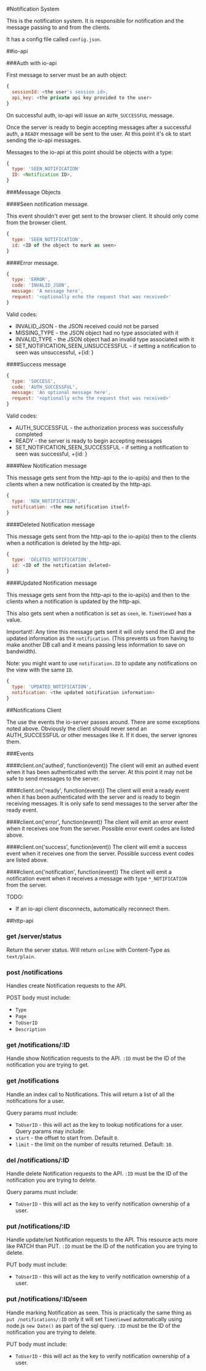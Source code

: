 #Notification System

This is the notification system. It is responsible for notification and the message passing to and from the clients. 

It has a config file called `config.json`.

##io-api

###Auth with io-api

First message to server must be an auth object:
``` javascript
{
  sessionId: <the user's session id>,
  api_key: <the private api key provided to the user>
}
```
On successful auth, io-api will issue an `AUTH_SUCCESSFUL` message.

Once the server is ready to begin accepting messages after a successful auth, a `READY` message will be sent to the user.
At this point it's ok to start sending the io-api messages.

Messages to the io-api at this point should be objects with a type:
``` javascript
{
  type: 'SEEN_NOTIFICATION'
  ID: <Notification ID>,
}
```

###Message Objects

####Seen notification message.

This event shouldn't ever get sent to the browser client. It should only come from the browser client.

``` javascript
{
  type: 'SEEN_NOTIFICATION',
  id: <ID of the object to mark as seen>
}
```

####Error message.

``` javascript
{
  type: 'ERROR',
  code: 'INVALID_JSON',
  message: 'A message here', 
  request: '<optionally echo the request that was received>'
}
```
Valid codes: 
* INVALID_JSON - the JSON received could not be parsed
* MISSING_TYPE - the JSON object had no type associated with it
* INVALID_TYPE - the JSON object had an invalid type associated with it
* SET_NOTIFICATION_SEEN_UNSUCCESSFUL - if setting a notification to seen was unsuccessful, +{id: <the id of the notification>}

####Success message

``` javascript
{
  type: 'SUCCESS',
  code: 'AUTH_SUCCESSFUL',
  message: 'An optional message here', 
  request: '<optionally echo the request that was received>'
}
```
Valid codes: 
* AUTH_SUCCESSFUL - the authorization process was successfully completed
* READY - the server is ready to begin accepting messages
* SET_NOTIFICATION_SEEN_SUCCESSFUL - if setting a notification to seen was successful, +{id: <the id of the notification>}

####New Notification message

This message gets sent from the http-api to the io-api(s) and then to the clients when a new notification is created by the http-api.

``` javascript
{
  type: 'NEW_NOTIFICATION',
  notification: <the new notification itself>
}
```

####Deleted Notification message

This message gets sent from the http-api to the io-api(s) then to the clients when a notification is deleted by the http-api.

``` javascript
{
  type: 'DELETED_NOTIFICATION',
  id: <ID of the notification deleted>
}
```

####Updated Notification message

This message gets sent from the http-api to the io-api(s) and then to the clients when a notification is updated by the http-api.

This also gets sent when a notification is set as `seen`, ie. `TimeViewed` has a value.

Important!: Any time this message gets sent it will only send the ID and the updated information as the `notification`. (This prevents us from having to make another DB call and it means passing less information to save on bandwidth).

Note: you might want to use `notification.ID` to update any notifications on the view with the same `ID`.

``` javascript
{
  type: 'UPDATED_NOTIFICATION',
  notification: <the updated notification information>
}
```

##Notifications Client

The use the events the io-server passes around. There are some exceptions noted above. Obviously the client should never send an AUTH_SUCCESSFUL or other messages like it. If it does, the server ignores them.

###Events

####client.on('authed', function(event))
The client will emit an authed event when it has been authenticated with the server. At this point it may not be safe to send messages to the server.

####client.on('ready', function(event))
The client will emit a ready event when it has been authenticated with the server and is ready to begin receiving messages. It is only safe to send messages to the server after the ready event.

####client.on('error', function(event))
The client will emit an error event when it receives one from the server. Possible error event codes are listed above.

####client.on('success', function(event))
The client will emit a success event when it receives one from the server. Possible success event codes are listed above.

####client.on('notification', function(event))
The client will emit a notification event when it receives a message with type `*_NOTIFICATION` from the server.

TODO:
  * If an io-api client disconnects, automatically reconnect them.

##http-api


### get /server/status

Return the server status. Will return `online` with Content-Type as `text/plain`.

### post /notifications

Handles create Notification requests to the API.

POST body must include:
  * `Type`
  * `Page`
  * `ToUserID`
  * `Description`

### get /notifications/:ID

Handle show Notification requests to the API.
`:ID` must be the ID of the notification you are trying to get.

### get /notifications

Handle an index call to Notifications. This will return a list of all the notifications for a user.

Query params must include:
  * `ToUserID` - this will act as the key to lookup notifications for a user.
Query params may include:
  * `start` - the offset to start from. Default `0`.
  * `limit` - the limit on the number of results returned. Default: `10`.

### del /notifications/:ID

Handle delete Notification requests to the API.
`:ID` must be the ID of the notification you are trying to delete.

Query params must include:
  * `ToUserID` - this will act as the key to verify notification ownership of a user.

### put /notifications/:ID
Handle update/set Notification requests to the API. This resource acts more like PATCH than PUT.
`:ID` must be the ID of the notification you are trying to delete.

PUT body must include:
  * `ToUserID` - this will act as the key to verify notification ownership of a user.

### put /notifications/:ID/seen
Handle marking Notification as seen. This is practically the same thing as `put /notifications/:ID` only it will set `TimeViewed` automatically using node.js `new Date()` as part of the sql query.
`:ID` must be the ID of the notification you are trying to delete.

PUT body must include:
  * `ToUserID` - this will act as the key to verify notification ownership of a user.